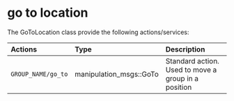 # go to location #

The GoToLocation class provide the following actions/services:
 
| Actions | Type | Description | 
|:--- | :----  | :------------------ | 
| `GROUP_NAME/go_to` | manipulation_msgs::GoTo | Standard action. Used to move a group in a position |

